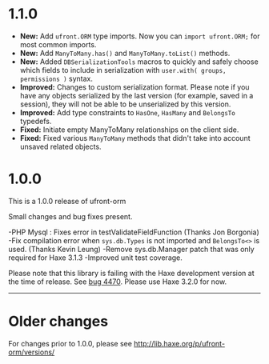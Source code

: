 # 1.1.0

- **New:** Add `ufront.ORM` type imports.  Now you can `import ufront.ORM;` for most common imports.
- **New:** Add `ManyToMany.has()` and `ManyToMany.toList()` methods.
- **New:** Added `DBSerializationTools` macros to quickly and safely choose which fields to include in serialization with `user.with( groups, permissions )` syntax.
- **Improved:** Changes to custom serialization format. Please note if you have any objects serialized by the last version (for example, saved in a session), they will not be able to be unserialized by this version.
- **Improved:** Add type constraints to `HasOne`, `HasMany` and `BelongsTo` typedefs.
- **Fixed:** Initiate empty ManyToMany relationships on the client side.
- **Fixed:** Fixed various `ManyToMany` methods that didn't take into account unsaved related objects.

# 1.0.0

This is a 1.0.0 release of ufront-orm

Small changes and bug fixes present.

-PHP Mysql : Fixes error in testValidateFieldFunction (Thanks Jon Borgonia)
-Fix compilation error when `sys.db.Types` is  not imported and `BelongsTo<>` is used. (Thanks Kevin Leung)
-Remove sys.db.Manager patch that was only required for Haxe 3.1.3
-Improved unit test coverage.

Please note that this library is failing with the Haxe development version at the time of release.
See [bug 4470](https://github.com/HaxeFoundation/haxe/issues/4470).
Please use Haxe 3.2.0 for now.

---

# Older changes

For changes prior to 1.0.0, please see http://lib.haxe.org/p/ufront-orm/versions/
